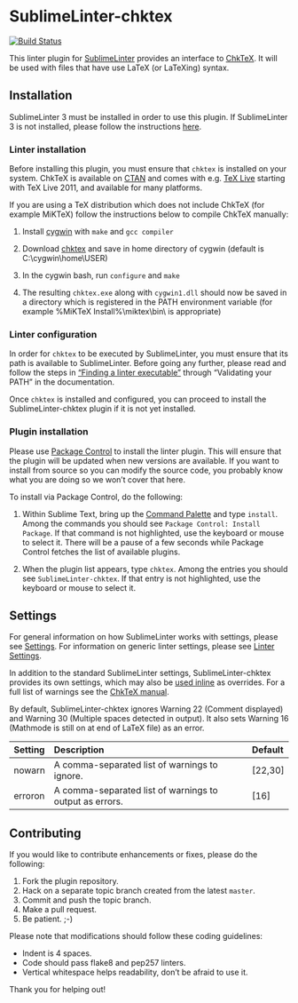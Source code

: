 SublimeLinter-chktex
=========================

[![Build Status](https://travis-ci.org/SublimeLinter/SublimeLinter-chktex.svg?branch=master)](https://travis-ci.org/SublimeLinter/SublimeLinter-chktex)

This linter plugin for [SublimeLinter](http://sublimelinter.readthedocs.org) provides an interface to [ChkTeX](http://baruch.ev-en.org/proj/chktex/). It will be used with files that have use LaTeX (or LaTeXing) syntax.

## Installation
SublimeLinter 3 must be installed in order to use this plugin. If SublimeLinter 3 is not installed, please follow the instructions [here](http://sublimelinter.readthedocs.org/en/latest/installation.html).

### Linter installation
Before installing this plugin, you must ensure that `chktex` is installed on your system. ChkTeX is available on [CTAN](http://www.ctan.org/pkg/chktex) and comes with e.g. [TeX Live](http://www.tug.org/texlive/) starting with TeX Live 2011, and available for many platforms.

If you are using a TeX distribution which does not include ChkTeX (for example MiKTeX) follow the instructions below to compile ChkTeX manually:

1. Install [cygwin](http://cygwin.com/install.html) with `make` and `gcc compiler`

2. Download [chktex](http://www.ctan.org/tex-archive/support/chktex) and save in home directory of cygwin (default is C:\cygwin\home\USER\)

3. In the cygwin bash, run `configure` and `make`

4. The resulting `chktex.exe` along with `cygwin1.dll` should now be saved in a directory which is registered in the PATH environment variable (for example %MiKTeX Install%\miktex\bin\ is appropriate)

### Linter configuration
In order for `chktex` to be executed by SublimeLinter, you must ensure that its path is available to SublimeLinter. Before going any further, please read and follow the steps in [“Finding a linter executable”](http://sublimelinter.readthedocs.org/en/latest/troubleshooting.html#finding-a-linter-executable) through “Validating your PATH” in the documentation.

Once `chktex` is installed and configured, you can proceed to install the SublimeLinter-chktex plugin if it is not yet installed.

### Plugin installation
Please use [Package Control](https://sublime.wbond.net/installation) to install the linter plugin. This will ensure that the plugin will be updated when new versions are available. If you want to install from source so you can modify the source code, you probably know what you are doing so we won’t cover that here.

To install via Package Control, do the following:

1. Within Sublime Text, bring up the [Command Palette](http://docs.sublimetext.info/en/sublime-text-3/extensibility/command_palette.html) and type `install`. Among the commands you should see `Package Control: Install Package`. If that command is not highlighted, use the keyboard or mouse to select it. There will be a pause of a few seconds while Package Control fetches the list of available plugins.

2. When the plugin list appears, type `chktex`. Among the entries you should see `SublimeLinter-chktex`. If that entry is not highlighted, use the keyboard or mouse to select it.

## Settings
For general information on how SublimeLinter works with settings, please see [Settings](http://sublimelinter.readthedocs.org/en/latest/settings.html). For information on generic linter settings, please see [Linter Settings](http://sublimelinter.readthedocs.org/en/latest/linter_settings.html).

In addition to the standard SublimeLinter settings, SublimeLinter-chktex provides its own settings, which may also be [used inline](http://sublimelinter.readthedocs.org/en/latest/settings.html#inline-settings) as overrides. For a full list of warnings see the [ChkTeX manual](http://ctan.uib.no/support/chktex/ChkTeX.pdf).

By default, SublimeLinter-chktex ignores Warning 22 (Comment displayed) and Warning 30 (Multiple spaces detected in output). It also sets Warning 16 (Mathmode is still on at end of LaTeX file) as an error.

|Setting|Description|Default|
|:------|:----------|:--------|
|nowarn|A comma-separated list of warnings to ignore. | [22,30] |
|erroron|A comma-separated list of warnings to output as errors. | [16] |

## Contributing
If you would like to contribute enhancements or fixes, please do the following:

1. Fork the plugin repository.
1. Hack on a separate topic branch created from the latest `master`.
1. Commit and push the topic branch.
1. Make a pull request.
1. Be patient.  ;-)

Please note that modifications should follow these coding guidelines:

- Indent is 4 spaces.
- Code should pass flake8 and pep257 linters.
- Vertical whitespace helps readability, don’t be afraid to use it.

Thank you for helping out!
